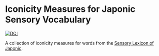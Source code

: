 # Iconicity Measures for Japonic Sensory Vocabulary
[![DOI](https://zenodo.org/badge/DOI/10.5281/zenodo.5910194.svg)](https://doi.org/10.5281/zenodo.5910194)

A collection of iconicity measures for words from the [Sensory Lexicon of Japonic](https://github.com/BonnieMcLean/JaponicSensoryLex).
